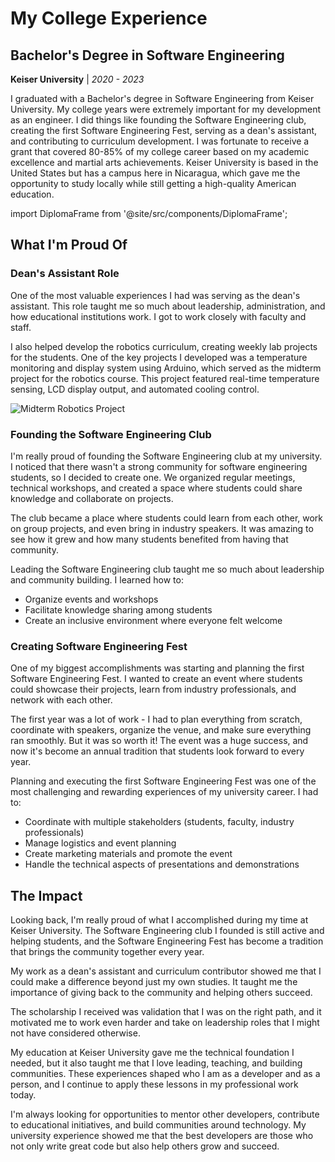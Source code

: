 # My College Experience

## Bachelor's Degree in Software Engineering

**Keiser University** | _2020 - 2023_

I graduated with a Bachelor's degree in Software Engineering from Keiser University. My college years were extremely important for my development as an engineer. I did things like founding the Software Engineering club, creating the first Software Engineering Fest, serving as a dean's assistant, and contributing to curriculum development. I was fortunate to receive a grant that covered 80-85% of my college career based on my academic excellence and martial arts achievements. Keiser University is based in the United States but has a campus here in Nicaragua, which gave me the opportunity to study locally while still getting a high-quality American education.

import DiplomaFrame from '@site/src/components/DiplomaFrame';

<DiplomaFrame />

## What I'm Proud Of

### Dean's Assistant Role

One of the most valuable experiences I had was serving as the dean's assistant. This role taught me so much about leadership, administration, and how educational institutions work. I got to work closely with faculty and staff.

I also helped develop the robotics curriculum, creating weekly lab projects for the students. One of the key projects I developed was a temperature monitoring and display system using Arduino, which served as the midterm project for the robotics course. This project featured real-time temperature sensing, LCD display output, and automated cooling control.

<div style={{textAlign: "center"}}>
  <img src="/img/midterm-robotics.jpeg" alt="Midterm Robotics Project" style={{width: "50%", height: "auto", borderRadius: "12px"}} />
</div>

### Founding the Software Engineering Club

I'm really proud of founding the Software Engineering club at my university. I noticed that there wasn't a strong community for software engineering students, so I decided to create one. We organized regular meetings, technical workshops, and created a space where students could share knowledge and collaborate on projects.

The club became a place where students could learn from each other, work on group projects, and even bring in industry speakers. It was amazing to see how it grew and how many students benefited from having that community.

Leading the Software Engineering club taught me so much about leadership and community building. I learned how to:

- Organize events and workshops
- Facilitate knowledge sharing among students
- Create an inclusive environment where everyone felt welcome

### Creating Software Engineering Fest

One of my biggest accomplishments was starting and planning the first Software Engineering Fest. I wanted to create an event where students could showcase their projects, learn from industry professionals, and network with each other.

The first year was a lot of work - I had to plan everything from scratch, coordinate with speakers, organize the venue, and make sure everything ran smoothly. But it was so worth it! The event was a huge success, and now it's become an annual tradition that students look forward to every year.

Planning and executing the first Software Engineering Fest was one of the most challenging and rewarding experiences of my university career. I had to:

- Coordinate with multiple stakeholders (students, faculty, industry professionals)
- Manage logistics and event planning
- Create marketing materials and promote the event
- Handle the technical aspects of presentations and demonstrations

## The Impact

Looking back, I'm really proud of what I accomplished during my time at Keiser University. The Software Engineering club I founded is still active and helping students, and the Software Engineering Fest has become a tradition that brings the community together every year.

My work as a dean's assistant and curriculum contributor showed me that I could make a difference beyond just my own studies. It taught me the importance of giving back to the community and helping others succeed.

The scholarship I received was validation that I was on the right path, and it motivated me to work even harder and take on leadership roles that I might not have considered otherwise.

My education at Keiser University gave me the technical foundation I needed, but it also taught me that I love leading, teaching, and building communities. These experiences shaped who I am as a developer and as a person, and I continue to apply these lessons in my professional work today.

I'm always looking for opportunities to mentor other developers, contribute to educational initiatives, and build communities around technology. My university experience showed me that the best developers are those who not only write great code but also help others grow and succeed.
